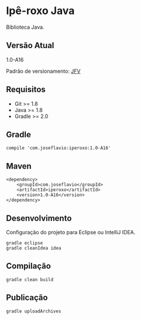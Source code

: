 # Ipê-roxo Java

Biblioteca Java.

## Versão Atual

1.0-A16

Padrão de versionamento: [JFV](http://joseflavio.com/jfv)

## Requisitos

* Git >= 1.8
* Java >= 1.8
* Gradle >= 2.0

## Gradle

    compile 'com.joseflavio:iperoxo:1.0-A16'

## Maven

    <dependency>
        <groupId>com.joseflavio</groupId>
        <artifactId>iperoxo</artifactId>
        <version>1.0-A16</version>
    </dependency>

## Desenvolvimento

Configuração do projeto para Eclipse ou IntelliJ IDEA.

    gradle eclipse
    gradle cleanIdea idea

## Compilação

    gradle clean build

## Publicação

    gradle uploadArchives
